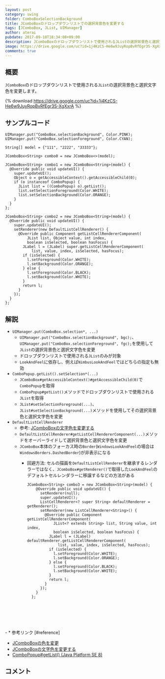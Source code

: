 ```yaml
---
layout: post
category: swing
folder: ComboBoxSelectionBackground
title: JComboBoxのドロップダウンリストでの選択背景色を変更する
tags: [JComboBox, JList, UIManager]
author: aterai
pubdate: 2017-09-18T18:34:08+09:00
description: JComboBoxのドロップダウンリストで使用されるJListの選択背景色と選択文字色を変更します。
image: https://drive.google.com/uc?id=1j4KzCS-He6w9JuyRopBvRfEgr3S-XgXxrA
comments: true
---
```

## 概要
`JComboBox`のドロップダウンリストで使用される`JList`の選択背景色と選択文字色を変更します。

{% download https://drive.google.com/uc?id=1j4KzCS-He6w9JuyRopBvRfEgr3S-XgXxrA %}

## サンプルコード
<pre class="prettyprint"><code>UIManager.put("ComboBox.selectionBackground", Color.PINK);
UIManager.put("ComboBox.selectionForeground", Color.CYAN);

String[] model = {"111", "2222", "33333"};

JComboBox&lt;String&gt; combo0 = new JComboBox&lt;&gt;(model);

JComboBox&lt;String&gt; combo1 = new JComboBox&lt;String&gt;(model) {
  @Override public void updateUI() {
    super.updateUI();
    Object o = getAccessibleContext().getAccessibleChild(0);
    if (o instanceof ComboPopup) {
      JList list = ((ComboPopup) o).getList();
      list.setSelectionForeground(Color.WHITE);
      list.setSelectionBackground(Color.ORANGE);
    }
  }
};

JComboBox&lt;String&gt; combo2 = new JComboBox&lt;String&gt;(model) {
  @Override public void updateUI() {
    super.updateUI();
    setRenderer(new DefaultListCellRenderer() {
      @Override public Component getListCellRendererComponent(
          JList list, Object value, int index,
          boolean isSelected, boolean hasFocus) {
        JLabel l = (JLabel) super.getListCellRendererComponent(
            list, value, index, isSelected, hasFocus);
        if (isSelected) {
          l.setForeground(Color.WHITE);
          l.setBackground(Color.ORANGE);
        } else {
          l.setForeground(Color.BLACK);
          l.setBackground(Color.WHITE);
        }
        return l;
      }
    });
  }
};
</code></pre>

## 解説
- `UIManager.put(ComboBox.selection*, ...)`
    - `UIManager.put("ComboBox.selectionBackground", bgc);`、`UIManager.put("ComboBox.selectionForeground", fgc);`を使用して`JList`の選択背景色と選択文字色を変更
    - ドロップダウンリストで使用される`JList`のみが対象
    - `LookAndFeel`に依存し、例えば`NimbusLookAndFeel`ではどちらの指定も無効
- `ComboPopup.getList().setSelection*(...)`
    - `JComboBox#getAccessibleContext()#getAccessibleChild(0)`で`ComboPopup`を取得
    - `ComboPopup#getList()`メソッドでドロップダウンリストで使用される`JList`を取得
    - `JList#setSelectionForeground(...)`、`JList#setSelectionBackground(...)`メソッドを使用してその選択背景色と選択文字色を変更
- `DefaultListCellRenderer`
    - 参考: [JComboBoxの文字色を変更する](https://ateraimemo.com/Swing/ComboBoxForegroundColor.html)
    - `DefaultListCellRenderer#getListCellRendererComponent(...)`メソッドをオーバーライドして選択背景色と選択文字色を変更
    - `JComboBox`本体のフォーカス時の`Border`(`WindowsLookAndFeel`の場合は`WindowsBorders.DashedBorder`)が非表示になる
        - 回避方法: セルの描画を`DefaultListCellRenderer`を継承するレンダラーではなく、`JComboBox#getRenderer()`で取得した`LookAndFeel`のデフォルトセルレンダラーに移譲するなどの方法がある
            
            <pre class="prettyprint"><code>JComboBox&lt;String&gt; combo3 = new JComboBox&lt;String&gt;(model) {
              @Override public void updateUI() {
                setRenderer(null);
                super.updateUI();
                ListCellRenderer&lt;? super String&gt; defaultRenderer = getRenderer();
                setRenderer(new ListCellRenderer&lt;String&gt;() {
                  @Override public Component getListCellRendererComponent(
                      JList&lt;? extends String&gt; list, String value, int index,
                      boolean isSelected, boolean hasFocus) {
                    JLabel l = (JLabel) defaultRenderer.getListCellRendererComponent(
                        list, value, index, isSelected, hasFocus);
                    if (isSelected) {
                      l.setForeground(Color.WHITE);
                      l.setBackground(Color.ORANGE);
                    } else {
                      l.setForeground(Color.BLACK);
                      l.setBackground(Color.WHITE);
                    }
                    return l;
                  }
                });
              }
            };
</code></pre>
        - * 参考リンク [#reference]
- [JComboBoxの色を変更](https://ateraimemo.com/Swing/ColorComboBox.html)
- [JComboBoxの文字色を変更する](https://ateraimemo.com/Swing/ComboBoxForegroundColor.html)
- [ComboPopup#getList() (Java Platform SE 8)](https://docs.oracle.com/javase/jp/8/docs/api/javax/swing/plaf/basic/ComboPopup.html#getList--)

<!-- dummy comment line for breaking list -->

## コメント

